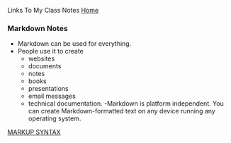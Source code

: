 Links To My Class Notes
[Home](https://edgarsvalkovskis.github.io/readme)

### Markdown Notes
- Markdown can be used for everything.
- People use it to create
     - websites
     - documents
     - notes
     - books
     - presentations
     - email messages
     - technical documentation.
-Markdown is platform independent. You can create Markdown-formatted text on any device running any operating system.

[MARKUP SYNTAX](https://www.markdownguide.org/basic-syntax/)

